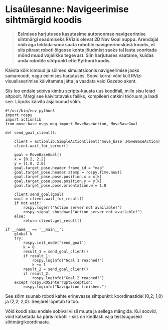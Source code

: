 



 Lisaülesanne: Navigeerimise sihtmärgid koodis
===============================================











> 
> 
> **Eelmises harjutuses kasutasime autonoomse navigeerimise sihtmärgi seadmiseks RVizis olevat 2D Nav Goal nuppu. Arendajal võib aga tekkida soov saata robotile navigeerimiskäsk koodis, et siis pärast roboti õigesse kohta jõudmist saaks tal lasta sooritada mõnd muud vajalikku tegevust. Siin harjutuses vaatame, kuidas anda robotile sihtpunkt ette Pythoni koodis.**
> 
> 
> 
> 



 Käivita kõik kimbud ja sõlmed simulatsioonis navigeerimise jaoks samamoodi, nagu eelmises harjutuses. Soovi korral võid küll RVizi visualiseerimise käivitamata jätta ja vaadata vaid Gazebo akent.




 Siis loo endale sobiva kimbu scripts-kausta uus koodifail, mille sisu leiad altpoolt. Märgi see käivitatavaks failiks, kompileeri catkini tööruum ja laadi see. Lõpuks käivita äsjaloodud sõlm.




```
#!/usr/bin/env python3
import rospy
import actionlib
from move_base_msgs.msg import MoveBaseAction, MoveBaseGoal

def send_goal_client():
    
    client = actionlib.SimpleActionClient('move_base',MoveBaseAction)
    client.wait_for_server()

    goal = MoveBaseGoal()
    x = [0.2, 2.2]
    y = [1.0, 2.0]
    goal.target_pose.header.frame_id = "map"
    goal.target_pose.header.stamp = rospy.Time.now()
    goal.target_pose.pose.position.x = x[k]
    goal.target_pose.pose.position.y = y[k]
    goal.target_pose.pose.orientation.w = 1.0

    client.send_goal(goal)
    wait = client.wait_for_result()
    if not wait:
        rospy.logerr("Action server not available!")
        rospy.signal_shutdown("Action server not available!")
    else:
        return client.get_result()

if __name__ == '__main__':
    global k
    try:
        rospy.init_node('send_goal')
        k = 0
        result_1 = send_goal_client()
        if result_1:
            rospy.loginfo("Goal 1 reached!")
            k += 1
        result_2 = send_goal_client()
        if result_2:
            rospy.loginfo("Goal 2 reached!")
    except rospy.ROSInterruptException:
        rospy.loginfo("Navigation finished.")
```


 See sõlm suunab roboti kahte erinevasse sihtpunkti: koordinaatidel (0,2; 1,0) ja (2,2; 2,0). Seejärel lõpetab ta töö.




 Võid koodi sisu endale sobival viisil muuta ja sellega mängida. Kui soovid, võid katsetada ka päris robotil - siis on kindlasti vaja teistsuguseid sihtmärgikoordinaate.



 







